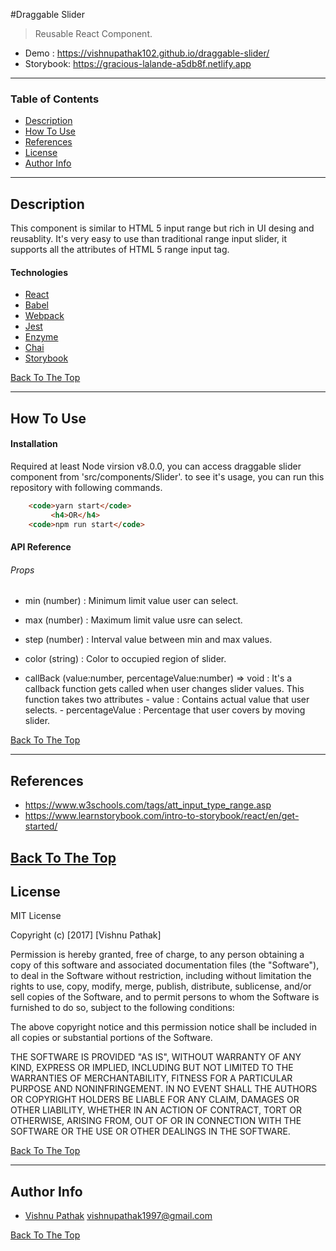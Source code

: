 #Draggable Slider

> Reusable React Component.

- Demo : https://vishnupathak102.github.io/draggable-slider/
- Storybook: https://gracious-lalande-a5db8f.netlify.app

---

### Table of Contents

- [Description](#description)
- [How To Use](#how-to-use)
- [References](#references)
- [License](#license)
- [Author Info](#author-info)

---

## Description

This component is similar to HTML 5 input range but rich in UI desing and reusablity. It's very easy to use than traditional range input slider, it supports all the attributes of HTML 5 range input tag. 

#### Technologies

- [React](https://reactjs.org/)
- [Babel](https://babeljs.io/)
- [Webpack](https://webpack.js.org)
- [Jest](https://jestjs.io/)
- [Enzyme](https://enzymejs.github.io/enzyme/)
- [Chai](https://www.chaijs.com/)
- [Storybook](https://storybook.js.org/)

[Back To The Top](#read-me-template)

---

## How To Use

#### Installation

Required at least Node virsion v8.0.0, you can access draggable slider component from 'src/components/Slider'. to see it's usage, you can run this repository with following commands.

```html
    <code>yarn start</code> 
         <h4>OR</h4>
    <code>npm run start</code>
```

#### API Reference

###### Props

- min (number) : 
    Minimum limit value user can select.

- max (number) : 
    Maximum limit value usre can select.

- step (number) : 
    Interval value between min and max values.

- color (string) :
    Color to occupied region of slider. 
    
- callBack (value:number, percentageValue:number) => void : 
    It's a callback function gets called when user changes slider values.
    This function takes two attributes 
        - value : Contains actual value that user selects.
        - percentageValue : Percentage that user covers by moving slider.

        
[Back To The Top](#read-me-template)

---

## References

- https://www.w3schools.com/tags/att_input_type_range.asp
- https://www.learnstorybook.com/intro-to-storybook/react/en/get-started/


[Back To The Top](#read-me-template)
---

## License

MIT License

Copyright (c) [2017] [Vishnu Pathak]

Permission is hereby granted, free of charge, to any person obtaining a copy
of this software and associated documentation files (the "Software"), to deal
in the Software without restriction, including without limitation the rights
to use, copy, modify, merge, publish, distribute, sublicense, and/or sell
copies of the Software, and to permit persons to whom the Software is
furnished to do so, subject to the following conditions:

The above copyright notice and this permission notice shall be included in all
copies or substantial portions of the Software.

THE SOFTWARE IS PROVIDED "AS IS", WITHOUT WARRANTY OF ANY KIND, EXPRESS OR
IMPLIED, INCLUDING BUT NOT LIMITED TO THE WARRANTIES OF MERCHANTABILITY,
FITNESS FOR A PARTICULAR PURPOSE AND NONINFRINGEMENT. IN NO EVENT SHALL THE
AUTHORS OR COPYRIGHT HOLDERS BE LIABLE FOR ANY CLAIM, DAMAGES OR OTHER
LIABILITY, WHETHER IN AN ACTION OF CONTRACT, TORT OR OTHERWISE, ARISING FROM,
OUT OF OR IN CONNECTION WITH THE SOFTWARE OR THE USE OR OTHER DEALINGS IN THE
SOFTWARE.

[Back To The Top](#read-me-template)

---

## Author Info

- [Vishnu Pathak](https://github.com/vishnupathak102)
  vishnupathak1997@gmail.com  

[Back To The Top](#draggable-slider)